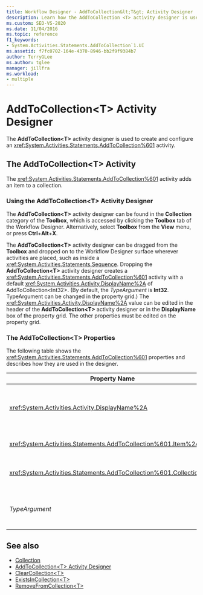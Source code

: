 ```yaml
---
title: Workflow Designer - AddToCollection&lt;T&gt; Activity Designer
description: Learn how the AddToCollection <T> activity designer is used to create and configure an AddToCollection <T> activity.
ms.custom: SEO-VS-2020
ms.date: 11/04/2016
ms.topic: reference
f1_keywords:
- System.Activities.Statements.AddToCollection`1.UI
ms.assetid: f7fc0702-164e-4370-8946-bb2f9f9384b7
author: TerryGLee
ms.author: tglee
manager: jillfra
ms.workload:
- multiple
---
```

# AddToCollection\<T> Activity Designer

The **AddToCollection\<T>** activity designer is used to create and configure an <xref:System.Activities.Statements.AddToCollection%601> activity.

## The AddToCollection\<T> Activity

The <xref:System.Activities.Statements.AddToCollection%601> activity adds an item to a collection.

### Using the AddToCollection\<T> Activity Designer

The **AddToCollection\<T>** activity designer can be found in the **Collection** category of the **Toolbox**, which is accessed by clicking the **Toolbox** tab of the Workflow Designer. Alternatively, select **Toolbox** from the **View** menu, or press **Ctrl**+**Alt**+**X**.

The **AddToCollection\<T>** activity designer can be dragged from the **Toolbox** and dropped on to the Workflow Designer surface wherever activities are placed, such as inside a <xref:System.Activities.Statements.Sequence>. Dropping the **AddToCollection\<T>** activity designer creates a <xref:System.Activities.Statements.AddToCollection%601> activity with a default <xref:System.Activities.Activity.DisplayName%2A> of AddToCollection<Int32\>. (By default, the *TypeArgument* is **Int32**. TypeArgument can be changed in the property grid.) The <xref:System.Activities.Activity.DisplayName%2A> value can be edited in the header of the **AddToCollection<T\>** activity designer or in the **DisplayName** box of the property grid. The other properties must be edited on the property grid.

### The AddToCollection\<T> Properties

The following table shows the <xref:System.Activities.Statements.AddToCollection%601> properties and describes how they are used in the designer.

|Property Name|Required|Usage|
|-|--------------|-|
|<xref:System.Activities.Activity.DisplayName%2A>|False|The friendly name of the <xref:System.Activities.Statements.AddToCollection%601> activity. The default is AddToCollection<Int32\>. Although the <xref:System.Activities.Activity.DisplayName%2A> value is not strictly required, it is a best practice to use one.|
|<xref:System.Activities.Statements.AddToCollection%601.Item%2A>|True|The item to add to the Collection\<T>. This item is of type *T*, which is of type *TypeArgument*. To specify the item, type in a Visual Basic expression in the property grid.|
|<xref:System.Activities.Statements.AddToCollection%601.Collection%2A>|True|The collection to which the item should be added. This collection is of type **ICollection<TypeArgument\>**. To specify the collection, type a Visual Basic expression in the property grid.|
|*TypeArgument*|True|The type T of the items contained in the <xref:System.Collections.Generic.ICollection%601>. By default, this *TypeArgument* type is set to **Int32**. To change the type, change the value of the *TypeArgument* in the combo box in the property grid.|

## See also

- [Collection](../workflow-designer/collection-activity-designers.md)
- [AddToCollection\<T> Activity Designer](../workflow-designer/addtocollection-t-activity-designer.md)
- [ClearCollection\<T>](../workflow-designer/clearcollection-t-activity-designer.md)
- [ExistsInCollection\<T>](../workflow-designer/existsincollection-t-activity-designer.md)
- [RemoveFromCollection\<T>](../workflow-designer/removefromcollection-t-activity-designer.md)
